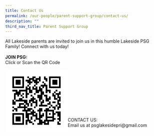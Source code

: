 ```yaml
---
title: Contact Us
permalink: /our-people/parent-support-group/contact-us/
description: ""
third_nav_title: Parent Support Group
---
```

All Lakeside parents are invited to join us in this humble Lakeside PSG Family! Connect with us today!
<br><br>
<b>JOIN PSG:</b>
<br>
Click or Scan the QR Code
<div><a href="https://docs.google.com/forms/d/e/1FAIpQLSdgIXFrdCwzsOYcDMPGLJ8-ErQfdyJR6JGt7p8GS8nMXFkZyA/viewform" target="_blank"><img src="/images/PSG/PSG%20Registration%20Form-QR%20Code.jpg" alt="PSG Registration Form-QR Code" style="width: 200px; height: 200px; float: left;"></a></div>
<br><br><br><br><br><br><br><br><br>
CONTACT US: <br>
Email us at psglakesidepri@gmail.com